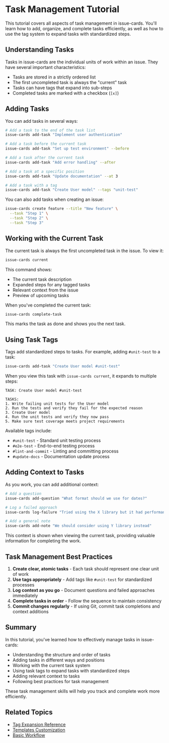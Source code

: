 # Task Management Tutorial

This tutorial covers all aspects of task management in issue-cards. You'll learn how to add, organize, and complete tasks efficiently, as well as how to use the tag system to expand tasks with standardized steps.

## Understanding Tasks

Tasks in issue-cards are the individual units of work within an issue. They have several important characteristics:

- Tasks are stored in a strictly ordered list
- The first uncompleted task is always the "current" task
- Tasks can have tags that expand into sub-steps
- Completed tasks are marked with a checkbox (`[x]`)

## Adding Tasks

You can add tasks in several ways:

```bash
# Add a task to the end of the task list
issue-cards add-task "Implement user authentication"

# Add a task before the current task
issue-cards add-task "Set up test environment" --before

# Add a task after the current task
issue-cards add-task "Add error handling" --after

# Add a task at a specific position
issue-cards add-task "Update documentation" --at 3

# Add a task with a tag
issue-cards add-task "Create User model" --tags "unit-test"
```

You can also add tasks when creating an issue:

```bash
issue-cards create feature --title "New feature" \
  --task "Step 1" \
  --task "Step 2" \
  --task "Step 3"
```

## Working with the Current Task

The current task is always the first uncompleted task in the issue. To view it:

```bash
issue-cards current
```

This command shows:
- The current task description
- Expanded steps for any tagged tasks
- Relevant context from the issue
- Preview of upcoming tasks

When you've completed the current task:

```bash
issue-cards complete-task
```

This marks the task as done and shows you the next task.

## Using Task Tags

Tags add standardized steps to tasks. For example, adding `#unit-test` to a task:

```bash
issue-cards add-task "Create User model #unit-test"
```

When you view this task with `issue-cards current`, it expands to multiple steps:

```
TASK: Create User model #unit-test

TASKS:
1. Write failing unit tests for the User model
2. Run the tests and verify they fail for the expected reason
3. Create User model
4. Run the unit tests and verify they now pass
5. Make sure test coverage meets project requirements
```

Available tags include:
- `#unit-test` - Standard unit testing process
- `#e2e-test` - End-to-end testing process
- `#lint-and-commit` - Linting and committing process
- `#update-docs` - Documentation update process

## Adding Context to Tasks

As you work, you can add additional context:

```bash
# Add a question
issue-cards add-question "What format should we use for dates?"

# Log a failed approach
issue-cards log-failure "Tried using the X library but it had performance issues"

# Add a general note
issue-cards add-note "We should consider using Y library instead"
```

This context is shown when viewing the current task, providing valuable information for completing the work.

## Task Management Best Practices

1. **Create clear, atomic tasks** - Each task should represent one clear unit of work
2. **Use tags appropriately** - Add tags like `#unit-test` for standardized processes
3. **Log context as you go** - Document questions and failed approaches immediately
4. **Complete tasks in order** - Follow the sequence to maintain consistency
5. **Commit changes regularly** - If using Git, commit task completions and context additions

## Summary

In this tutorial, you've learned how to effectively manage tasks in issue-cards:

- Understanding the structure and order of tasks
- Adding tasks in different ways and positions
- Working with the current task system
- Using task tags to expand tasks with standardized steps
- Adding relevant context to tasks
- Following best practices for task management

These task management skills will help you track and complete work more efficiently.

## Related Topics

- [Tag Expansion Reference](../reference/tag-expansion.md)
- [Templates Customization](../guides/templates-customization.md)
- [Basic Workflow](basic-workflow.md)